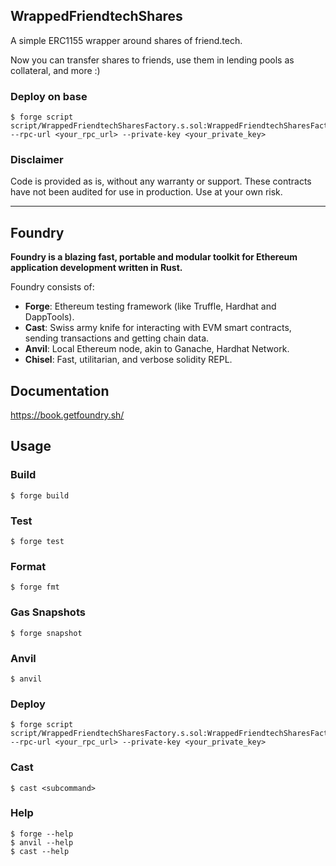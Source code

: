 ## WrappedFriendtechShares
A simple ERC1155 wrapper around shares of friend.tech.

Now you can transfer shares to friends, use them in lending pools as collateral, and more :)

### Deploy on base

```shell
$ forge script script/WrappedFriendtechSharesFactory.s.sol:WrappedFriendtechSharesFactoryScript --rpc-url <your_rpc_url> --private-key <your_private_key>
```

### Disclaimer
Code is provided as is, without any warranty or support. These contracts have not been audited for use in production. Use at your own risk.

---

## Foundry

**Foundry is a blazing fast, portable and modular toolkit for Ethereum application development written in Rust.**

Foundry consists of:

-   **Forge**: Ethereum testing framework (like Truffle, Hardhat and DappTools).
-   **Cast**: Swiss army knife for interacting with EVM smart contracts, sending transactions and getting chain data.
-   **Anvil**: Local Ethereum node, akin to Ganache, Hardhat Network.
-   **Chisel**: Fast, utilitarian, and verbose solidity REPL.

## Documentation

https://book.getfoundry.sh/

## Usage

### Build

```shell
$ forge build
```

### Test

```shell
$ forge test
```

### Format

```shell
$ forge fmt
```

### Gas Snapshots

```shell
$ forge snapshot
```

### Anvil

```shell
$ anvil
```

### Deploy

```shell
$ forge script script/WrappedFriendtechSharesFactory.s.sol:WrappedFriendtechSharesFactoryScript --rpc-url <your_rpc_url> --private-key <your_private_key>
```

### Cast

```shell
$ cast <subcommand>
```

### Help

```shell
$ forge --help
$ anvil --help
$ cast --help
```
